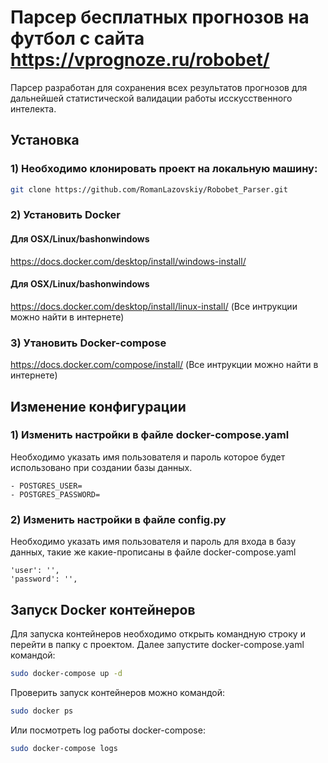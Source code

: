 # Парсер бесплатных прогнозов на футбол с сайта https://vprognoze.ru/robobet/

Парсер разработан для сохранения всех результатов прогнозов для дальнейшей статистической валидации работы исскусственного интелекта. 

## Установка
### 1) Необходимо клонировать проект на локальную машину:

```bash
git clone https://github.com/RomanLazovskiy/Robobet_Parser.git
```

### 2) Установить Docker

#### Для OSX/Linux/bashonwindows
https://docs.docker.com/desktop/install/windows-install/

#### Для OSX/Linux/bashonwindows
https://docs.docker.com/desktop/install/linux-install/
(Все интрукции можно найти в интернете)

### 3) Утановить Docker-compose
https://docs.docker.com/compose/install/
(Все интрукции можно найти в интернете)

## Изменение конфигурации

### 1) Изменить настройки в файле docker-compose.yaml
Необходимо указать имя пользователя и пароль которое будет использовано при создании базы данных.
```
- POSTGRES_USER=
- POSTGRES_PASSWORD=
```

### 2) Изменить настройки в файле config.py
Необходимо указать имя пользователя и пароль для входа в базу данных, такие же какие-прописаны в файле docker-compose.yaml
```
'user': '',
'password': '',
```

## Запуск Docker контейнеров
Для запуска контейнеров необходимо открыть командную строку и перейти в папку с проектом. 
Далее запустите docker-compose.yaml командой:

```bash
sudo docker-compose up -d
```

Проверить запуск контейнеров можно командой: 

```bash
sudo docker ps
```
Или посмотреть log работы docker-compose:
```bash
sudo docker-compose logs
```

